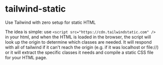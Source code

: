 # tailwind-static
Use Tailwind with zero setup for static HTML

The idea is simple: use `<script src="https://cdn.tailwindstatic.com" />` in your html, and when the HTML is loaded in the browser, the script will look up the origin to determine which classes are needed. It will respond with all of tailwind if it can't reach the origin (e.g. if it was localhost or file://) or it will extract the specific classes it needs and compile a static CSS file for your HTML page.
